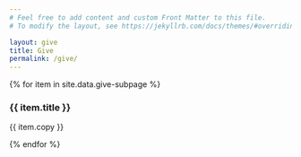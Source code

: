 ```yaml
---
# Feel free to add content and custom Front Matter to this file.
# To modify the layout, see https://jekyllrb.com/docs/themes/#overriding-theme-defaults

layout: give
title: Give
permalink: /give/
---
```


<head>
    <meta charset="UTF-8" />
    <meta name="viewport" content="width=device-width, initial-scale=1.0">
    <link rel="stylesheet" type="text/css" href="../css/readmore-styles.css" />


<body id="give-body">
    <div id="wrapper">
        <div class="right-border-box-dark" id="give-border-box">
            <div class="do-page-section" id="give-main-section">
                {% for item in site.data.give-subpage %}
                <div id="do-item">
                    <div class="main-copy">
                        <div class="do-title">
                            <h3>{{ item.title }}</h3>
                        </div>
                        <div class="do-info">
                            <p>{{ item.copy }}</p>
                        </div>
                    </div>
                </div>
                {% endfor %}
            </div>
        </div>
    </div>
</body>